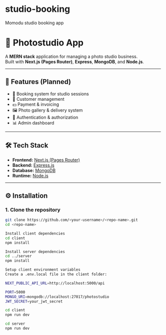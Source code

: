 # studio-booking
Momodu studio booking app
# 📸 Photostudio App

A **MERN stack** application for managing a photo studio business.  
Built with **Next.js (Pages Router)**, **Express**, **MongoDB**, and **Node.js**.  

---

## 🚀 Features (Planned)
- 📅 Booking system for studio sessions
- 👤 Customer management
- 💵 Payment & invoicing
- 🖼️ Photo gallery & delivery system
- 🔑 Authentication & authorization
- 📊 Admin dashboard

---

## 🛠️ Tech Stack
- **Frontend:** [Next.js (Pages Router)](https://nextjs.org/docs/pages)
- **Backend:** [Express.js](https://expressjs.com/)
- **Database:** [MongoDB](https://www.mongodb.com/)
- **Runtime:** [Node.js](https://nodejs.org/)

---


## ⚙️ Installation

### 1. Clone the repository
```bash
git clone https://github.com/<your-username>/<repo-name>.git
cd <repo-name>

Install client dependencies 
cd client
npm install

Install server dependencies
cd ../server
npm install

Setup client environment variables
Create a .env.local file in the client folder:

NEXT_PUBLIC_API_URL=http://localhost:5000/api

PORT=5000
MONGO_URI=mongodb://localhost:27017/photostudio
JWT_SECRET=your_jwt_secret

cd client
npm run dev

cd server
npm run dev



